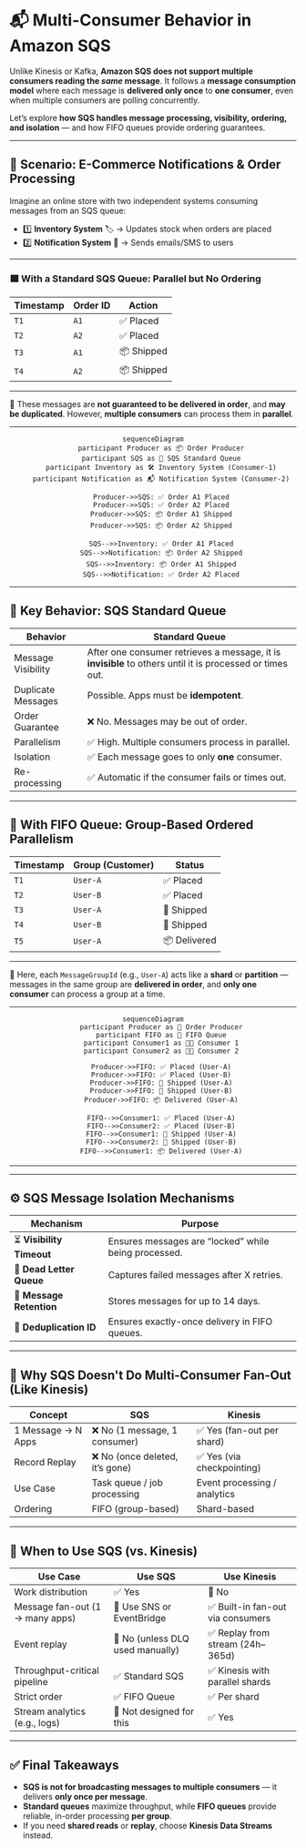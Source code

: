 # 📬 **Multi-Consumer Behavior in Amazon SQS**

Unlike Kinesis or Kafka, **Amazon SQS does not support multiple consumers reading the _same_ message**. It follows a **message consumption model** where each message is **delivered only once** to **one consumer**, even when multiple consumers are polling concurrently.

Let’s explore **how SQS handles message processing, visibility, ordering, and isolation** — and how FIFO queues provide ordering guarantees.

---

## 🎯 **Scenario: E-Commerce Notifications & Order Processing**

Imagine an online store with two independent systems consuming messages from an SQS queue:

- 1️⃣ **Inventory System** 🏷 → Updates stock when orders are placed
- 2️⃣ **Notification System** 📢 → Sends emails/SMS to users

---

### 🟩 **With a Standard SQS Queue: Parallel but No Ordering**

<div align="center">

| Timestamp | Order ID | Action     |
| --------- | -------- | ---------- |
| `T1`      | `A1`     | ✅ Placed  |
| `T2`      | `A2`     | ✅ Placed  |
| `T3`      | `A1`     | 📦 Shipped |
| `T4`      | `A2`     | 📦 Shipped |

</div>

---

🔁 These messages are **not guaranteed to be delivered in order**, and **may be duplicated**. However, **multiple consumers** can process them in **parallel**.

---

<div align="center">

```mermaid
sequenceDiagram
    participant Producer as 📦 Order Producer
    participant SQS as 📨 SQS Standard Queue
    participant Inventory as 🛠️ Inventory System (Consumer-1)
    participant Notification as 📬 Notification System (Consumer-2)

    Producer->>SQS: ✅ Order A1 Placed
    Producer->>SQS: ✅ Order A2 Placed
    Producer->>SQS: 📦 Order A1 Shipped
    Producer->>SQS: 📦 Order A2 Shipped

    SQS-->>Inventory: ✅ Order A1 Placed
    SQS-->>Notification: 📦 Order A2 Shipped
    SQS-->>Inventory: 📦 Order A1 Shipped
    SQS-->>Notification: ✅ Order A2 Placed
```

</div>

---

## 🧩 **Key Behavior: SQS Standard Queue**

| Behavior           | Standard Queue                                                                                            |
| ------------------ | --------------------------------------------------------------------------------------------------------- |
| Message Visibility | After one consumer retrieves a message, it is **invisible** to others until it is processed or times out. |
| Duplicate Messages | Possible. Apps must be **idempotent**.                                                                    |
| Order Guarantee    | ❌ No. Messages may be out of order.                                                                      |
| Parallelism        | ✅ High. Multiple consumers process in parallel.                                                          |
| Isolation          | ✅ Each message goes to only **one** consumer.                                                            |
| Re-processing      | ✅ Automatic if the consumer fails or times out.                                                          |

---

## 🔢 **With FIFO Queue: Group-Based Ordered Parallelism**

<div align="center">

| Timestamp | Group (Customer) | Status       |
| --------- | ---------------- | ------------ |
| `T1`      | `User-A`         | ✅ Placed    |
| `T2`      | `User-B`         | ✅ Placed    |
| `T3`      | `User-A`         | 🚚 Shipped   |
| `T4`      | `User-B`         | 🚚 Shipped   |
| `T5`      | `User-A`         | 📦 Delivered |

</div>

---

📌 Here, each `MessageGroupId` (e.g., `User-A`) acts like a **shard** or **partition** — messages in the same group are **delivered in order**, and **only one consumer** can process a group at a time.

---

<div align="center">

```mermaid
sequenceDiagram
    participant Producer as 🛒 Order Producer
    participant FIFO as 🔁 FIFO Queue
    participant Consumer1 as 🧑‍💻 Consumer 1
    participant Consumer2 as 🧑‍💻 Consumer 2

    Producer->>FIFO: ✅ Placed (User-A)
    Producer->>FIFO: ✅ Placed (User-B)
    Producer->>FIFO: 🚚 Shipped (User-A)
    Producer->>FIFO: 🚚 Shipped (User-B)
    Producer->>FIFO: 📦 Delivered (User-A)

    FIFO-->>Consumer1: ✅ Placed (User-A)
    FIFO-->>Consumer2: ✅ Placed (User-B)
    FIFO-->>Consumer1: 🚚 Shipped (User-A)
    FIFO-->>Consumer2: 🚚 Shipped (User-B)
    FIFO-->>Consumer1: 📦 Delivered (User-A)
```

</div>

---

---

## ⚙️ **SQS Message Isolation Mechanisms**

| Mechanism                 | Purpose                                              |
| ------------------------- | ---------------------------------------------------- |
| ⏳ **Visibility Timeout** | Ensures messages are “locked” while being processed. |
| 🧺 **Dead Letter Queue**  | Captures failed messages after X retries.            |
| 🧾 **Message Retention**  | Stores messages for up to 14 days.                   |
| 🧪 **Deduplication ID**   | Ensures exactly-once delivery in FIFO queues.        |

---

## 🔁 **Why SQS Doesn't Do Multi-Consumer Fan-Out (Like Kinesis)**

| Concept            | SQS                             | Kinesis                      |
| ------------------ | ------------------------------- | ---------------------------- |
| 1 Message → N Apps | ❌ No (1 message, 1 consumer)   | ✅ Yes (fan-out per shard)   |
| Record Replay      | ❌ No (once deleted, it’s gone) | ✅ Yes (via checkpointing)   |
| Use Case           | Task queue / job processing     | Event processing / analytics |
| Ordering           | FIFO (group-based)              | Shard-based                  |

---

## 🧠 **When to Use SQS (vs. Kinesis)**

| Use Case                        | Use SQS                          | Use Kinesis                       |
| ------------------------------- | -------------------------------- | --------------------------------- |
| Work distribution               | ✅ Yes                           | 🚫 No                             |
| Message fan-out (1 → many apps) | 🚫 Use SNS or EventBridge        | ✅ Built-in fan-out via consumers |
| Event replay                    | 🚫 No (unless DLQ used manually) | ✅ Replay from stream (24h–365d)  |
| Throughput-critical pipeline    | ✅ Standard SQS                  | ✅ Kinesis with parallel shards   |
| Strict order                    | ✅ FIFO Queue                    | ✅ Per shard                      |
| Stream analytics (e.g., logs)   | 🚫 Not designed for this         | ✅ Yes                            |

---

## ✅ Final Takeaways

- **SQS is not for broadcasting messages to multiple consumers** — it delivers **only once per message**.
- **Standard queues** maximize throughput, while **FIFO queues** provide reliable, in-order processing **per group**.
- If you need **shared reads** or **replay**, choose **Kinesis Data Streams** instead.
